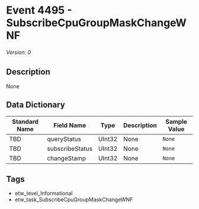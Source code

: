 # Event 4495 - SubscribeCpuGroupMaskChangeWNF
###### Version: 0

## Description
None

## Data Dictionary
|Standard Name|Field Name|Type|Description|Sample Value|
|---|---|---|---|---|
|TBD|queryStatus|UInt32|None|`None`|
|TBD|subscribeStatus|UInt32|None|`None`|
|TBD|changeStamp|UInt32|None|`None`|

## Tags
* etw_level_Informational
* etw_task_SubscribeCpuGroupMaskChangeWNF